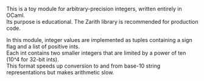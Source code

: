 This is a toy module for arbitrary-precision integers, written entirely in OCaml.  
Its purpose is educational. The Zarith library is recommended for production code.

In this module, integer values are implemented as tuples containing a sign flag and a list of positive ints.  
Each int contains two smaller integers that are limited by a power of ten (10^4 for 32-bit ints).  
This format speeds up conversion to and from base-10 string representations but makes arithmetic slow.
